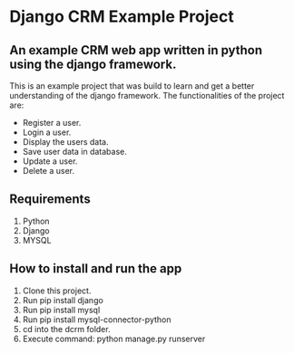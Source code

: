 # Django CRM Example Project

## An example CRM web app written in python using the django framework.  

This is an example project that was build to learn and get a better understanding of the django framework. The functionalities of the project are:

* Register a user.
* Login a user.
* Display the users data.
* Save user data in database.
* Update a user.
* Delete a user.

## Requirements
1. Python
2. Django
3. MYSQL
   
## How to install and run the app
1. Clone this project.
2. Run pip install django
3. Run pip install mysql
4. Run pip install mysql-connector-python 
5. cd into the dcrm folder.
6. Execute command: python manage.py runserver

